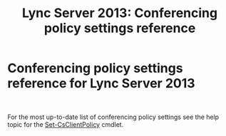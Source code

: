 ﻿---
title: 'Lync Server 2013: Conferencing policy settings reference'
TOCTitle: Conferencing policy settings reference
ms:assetid: ec8125f7-ef78-4a2b-8db0-4dd3cf5a4065
ms:mtpsurl: https://technet.microsoft.com/en-us/library/Gg429724(v=OCS.15)
ms:contentKeyID: 48185737
ms.date: 07/23/2014
mtps_version: v=OCS.15
---

# Conferencing policy settings reference for Lync Server 2013

 


For the most up-to-date list of conferencing policy settings see the help topic for the [Set-CsClientPolicy](https://technet.microsoft.com/en-us/library/gg398300\(v=ocs.15\)) cmdlet.

